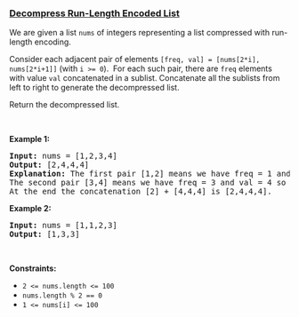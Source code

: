 ### [Decompress Run-Length Encoded List](https://leetcode.com/problems/decompress-run-length-encoded-list)

<p>We are given a list <code>nums</code> of integers representing a list compressed with run-length encoding.</p>

<p>Consider each adjacent pair&nbsp;of elements <code>[freq, val] = [nums[2*i], nums[2*i+1]]</code>&nbsp;(with <code>i &gt;= 0</code>).&nbsp; For each such pair, there are <code>freq</code> elements with value <code>val</code> concatenated in a sublist. Concatenate all the sublists from left to right to generate the decompressed list.</p>

<p>Return the decompressed list.</p>

<p>&nbsp;</p>
<p><strong class="example">Example 1:</strong></p>

<pre>
<strong>Input:</strong> nums = [1,2,3,4]
<strong>Output:</strong> [2,4,4,4]
<strong>Explanation:</strong> The first pair [1,2] means we have freq = 1 and val = 2 so we generate the array [2].
The second pair [3,4] means we have freq = 3 and val = 4 so we generate [4,4,4].
At the end the concatenation [2] + [4,4,4] is [2,4,4,4].
</pre>

<p><strong class="example">Example 2:</strong></p>

<pre>
<strong>Input:</strong> nums = [1,1,2,3]
<strong>Output:</strong> [1,3,3]
</pre>

<p>&nbsp;</p>
<p><strong>Constraints:</strong></p>

<ul>
	<li><code>2 &lt;= nums.length &lt;= 100</code></li>
	<li><code>nums.length % 2 == 0</code></li>
	<li><code><font face="monospace">1 &lt;= nums[i] &lt;= 100</font></code></li>
</ul>
